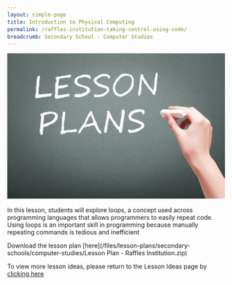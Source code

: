 ```yaml
---
layout: simple-page
title: Introduction to Physical Computing
permalink: /raffles-institution-taking-control-using-code/
breadcrumb: Secondary School - Computer Studies
---
```


![anything](/images/in-schools/digital-maker/lesson-plans/generic-lesson-plan.jpg)

In this lesson, students will explore loops, a concept used across programming languages that allows programmers to easily repeat code. Using loops is an important skill in programming because manually repeating commands is tedious and inefficient

Download the lesson plan [here](/files/lesson-plans/secondary-schools/computer-studies/Lesson Plan - Raffles Institution.zip)

To view more lesson ideas, please return to the Lesson Ideas page by [clicking here](/in-schools/digital-maker/lesson-ideas-secondary/)
